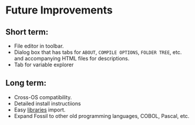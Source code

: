 # Future Improvements

## Short term:
 - File editor in toolbar.
 - Dialog box that has tabs for `ABOUT`, `COMPILE OPTIONS`, `FOLDER TREE`, etc. and accompanying HTML files for descriptions.
 - Tab for variable explorer


## Long term:
 - Cross-OS compatibility.
 - Detailed install instructiions
 - Easy [libraries](http://fortranwiki.org/fortran/show/Libraries) import.
 - Expand Fossil to other old programming languages, COBOL, Pascal, etc.
